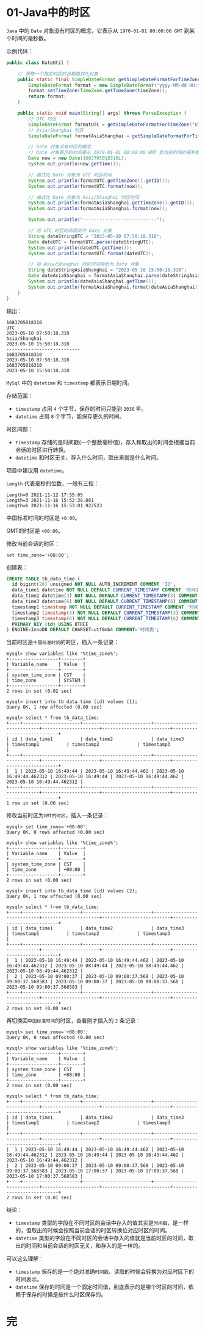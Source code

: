 # 01-Java中的时区

`Java` 中的 `Date` 对象没有时区的概念，它表示从 `1970-01-01 00:00:00 GMT` 到某个时间的毫秒数。

示例代码：

```java
public class DateUtil {

    // 获取一个指定时区的日期格式化对象
    public static final SimpleDateFormat getSimpleDateFormatForTimeZone(String timeZone) {
        SimpleDateFormat format = new SimpleDateFormat("yyyy-MM-dd HH:mm:ss.SSS");
        format.setTimeZone(TimeZone.getTimeZone(timeZone));
        return format;
    }

    public static void main(String[] args) throws ParseException {
        // UTC 时区
        SimpleDateFormat formatUTC = getSimpleDateFormatForTimeZone("UTC");
        // Asia/Shanghai 时区
        SimpleDateFormat formatAsiaShanghai = getSimpleDateFormatForTimeZone("Asia/Shanghai");

        // Date 对象没有时区的概念
        // Date 对象表示的时间是从 1970-01-01 00:00:00 GMT 到当前时间的毫秒数
        Date now = new Date(1683705018310L);
        System.out.println(now.getTime());

        // 格式化 Date 对象为 UTC 时区时间
        System.out.println(formatUTC.getTimeZone().getID());
        System.out.println(formatUTC.format(now));

        // 格式化 Date 对象为 Asia/Shanghai 时区时间
        System.out.println(formatAsiaShanghai.getTimeZone().getID());
        System.out.println(formatAsiaShanghai.format(now));

        System.out.println("---------------------------");

        // 将 UTC 时区时间简析为 Date 对象
        String dateStringUTC = "2023-05-10 07:50:18.310";
        Date dateUTC = formatUTC.parse(dateStringUTC);
        System.out.println(dateUTC.getTime());
        System.out.println(formatUTC.format(dateUTC));

        // 将 Asia/Shanghai 时区时间简析为 Date 对象
        String dateStringAsiaShanghai = "2023-05-10 15:50:18.310";
        Date dateAsiaShanghai = formatAsiaShanghai.parse(dateStringAsiaShanghai);
        System.out.println(dateAsiaShanghai.getTime());
        System.out.println(formatAsiaShanghai.format(dateAsiaShanghai));
    }
}
```

输出：

    1683705018310
    UTC
    2023-05-10 07:50:18.310
    Asia/Shanghai
    2023-05-10 15:50:18.310
    ---------------------------
    1683705018310
    2023-05-10 07:50:18.310
    1683705018310
    2023-05-10 15:50:18.310


`MySql` 中的 `datetime` 和 `timestamp` 都表示日期时间。

存储范围：
- `timestamp` 占用 `4` 个字节，保存的时间只能到 `2038` 年。
- `datetime` 占用 `8` 个字节，能保存更久的时间。

时区问题：
- `timestamp` 存储的是时间戳(一个整数毫秒值)，存入和取出的时间会根据当前会话的时区进行转换。
- `datetime` 和时区无关，存入什么时间，取出来就是什么时间。

项目中建议用 `datetime`。

`Length` 代表毫秒的位数，一般有三档：

    Length=0 2021-11-12 17:55:05
    Length=3 2021-11-16 15:52:38.081
    Length=6 2021-11-16 15:53:01.922523

中国标准时间的时区是 `+8:00`。

GMT的时区是 `+00:00`。

修改当前会话的时区：

    set time_zone='+08:00';

创建表：

```sql
CREATE TABLE tb_data_time (
  id bigint(20) unsigned NOT NULL AUTO_INCREMENT COMMENT 'ID',
  data_time1 datetime NOT NULL DEFAULT CURRENT_TIMESTAMP COMMENT '时间1',
  data_time2 datetime(3) NOT NULL DEFAULT CURRENT_TIMESTAMP(3) COMMENT '时间2',
  data_time3 datetime(6) NOT NULL DEFAULT CURRENT_TIMESTAMP(6) COMMENT '时间3',
  timestamp1 timestamp NOT NULL DEFAULT CURRENT_TIMESTAMP COMMENT '时间戳1',
  timestamp2 timestamp(3) NOT NULL DEFAULT CURRENT_TIMESTAMP(3) COMMENT '时间戳2',
  timestamp3 timestamp(6) NOT NULL DEFAULT CURRENT_TIMESTAMP(6) COMMENT '时间戳3',
  PRIMARY KEY (id) USING BTREE
) ENGINE=InnoDB DEFAULT CHARSET=utf8mb4 COMMENT='时间表';
```

当前时区是`中国标准时间`的时区，插入一条记录：

    mysql> show variables like '%time_zone%';
    +------------------+--------+
    | Variable_name    | Value  |
    +------------------+--------+
    | system_time_zone | CST    |
    | time_zone        | SYSTEM |
    +------------------+--------+
    2 rows in set (0.02 sec)

    mysql> insert into tb_data_time (id) values (1);
    Query OK, 1 row affected (0.00 sec)

    mysql> select * from tb_data_time;
    +----+---------------------+-------------------------+----------------------------+---------------------+-------------------------+----------------------------+
    | id | data_time1          | data_time2              | data_time3                 | timestamp1          | timestamp2              | timestamp3                 |
    +----+---------------------+-------------------------+----------------------------+---------------------+-------------------------+----------------------------+
    |  1 | 2023-05-10 16:49:44 | 2023-05-10 16:49:44.462 | 2023-05-10 16:49:44.462312 | 2023-05-10 16:49:44 | 2023-05-10 16:49:44.462 | 2023-05-10 16:49:44.462312 |
    +----+---------------------+-------------------------+----------------------------+---------------------+-------------------------+----------------------------+
    1 row in set (0.00 sec)

修改当前时区为`GMT的时区`，插入一条记录：

    mysql> set time_zone='+00:00';
    Query OK, 0 rows affected (0.00 sec)

    mysql> show variables like '%time_zone%';
    +------------------+--------+
    | Variable_name    | Value  |
    +------------------+--------+
    | system_time_zone | CST    |
    | time_zone        | +00:00 |
    +------------------+--------+
    2 rows in set (0.00 sec)

    mysql> insert into tb_data_time (id) values (2);
    Query OK, 1 row affected (0.00 sec)

    mysql> select * from tb_data_time;
    +----+---------------------+-------------------------+----------------------------+---------------------+-------------------------+----------------------------+
    | id | data_time1          | data_time2              | data_time3                 | timestamp1          | timestamp2              | timestamp3                 |
    +----+---------------------+-------------------------+----------------------------+---------------------+-------------------------+----------------------------+
    |  1 | 2023-05-10 16:49:44 | 2023-05-10 16:49:44.462 | 2023-05-10 16:49:44.462312 | 2023-05-10 08:49:44 | 2023-05-10 08:49:44.462 | 2023-05-10 08:49:44.462312 |
    |  2 | 2023-05-10 09:00:37 | 2023-05-10 09:00:37.568 | 2023-05-10 09:00:37.568583 | 2023-05-10 09:00:37 | 2023-05-10 09:00:37.568 | 2023-05-10 09:00:37.568583 |
    +----+---------------------+-------------------------+----------------------------+---------------------+-------------------------+----------------------------+
    2 rows in set (0.00 sec)

再切换回`中国标准时间`的时区，查看刚才插入的 `2` 条记录：

    mysql> set time_zone='+08:00';
    Query OK, 0 rows affected (0.00 sec)

    mysql> show variables like '%time_zone%';
    +------------------+--------+
    | Variable_name    | Value  |
    +------------------+--------+
    | system_time_zone | CST    |
    | time_zone        | +08:00 |
    +------------------+--------+
    2 rows in set (0.00 sec)

    mysql> select * from tb_data_time;
    +----+---------------------+-------------------------+----------------------------+---------------------+-------------------------+----------------------------+
    | id | data_time1          | data_time2              | data_time3                 | timestamp1          | timestamp2              | timestamp3                 |
    +----+---------------------+-------------------------+----------------------------+---------------------+-------------------------+----------------------------+
    |  1 | 2023-05-10 16:49:44 | 2023-05-10 16:49:44.462 | 2023-05-10 16:49:44.462312 | 2023-05-10 16:49:44 | 2023-05-10 16:49:44.462 | 2023-05-10 16:49:44.462312 |
    |  2 | 2023-05-10 09:00:37 | 2023-05-10 09:00:37.568 | 2023-05-10 09:00:37.568583 | 2023-05-10 17:00:37 | 2023-05-10 17:00:37.568 | 2023-05-10 17:00:37.568583 |
    +----+---------------------+-------------------------+----------------------------+---------------------+-------------------------+----------------------------+
    2 rows in set (0.01 sec)

结论：
- `timestamp` 类型的字段在不同时区的会话中存入的值其实是`时间戳`，是一样的，但取出的时候会按照当前会话的时区转换位对应时区的时间。
- `datetime` 类型的字段在不同时区的会话中存入的值就是当前时区的时间，取出的时间和当前会话的时区无关，和存入的是一样的。

可以这么理解：
- `timestamp` 保存的是一个绝对准确`时间戳`，读取的时候会转换为对应时区下的时间表示。
- `datetime` 保存的时间是一个固定时间值，到底表示的是哪个时区的时间，依赖于保存的时候是按什么时区保存的。


# 完